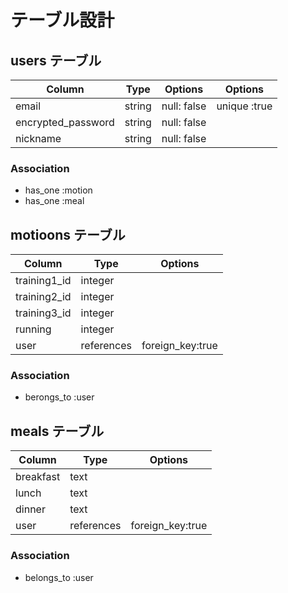 


# テーブル設計

## users テーブル

| Column               | Type     |  Options     |  Options      |
| -------------------  | -------- | ------------ | ------------- |
| email                | string   | null: false  | unique :true  |
| encrypted_password   | string   | null: false  |               |
| nickname             | string   | null: false  |               | 


### Association

- has_one :motion
- has_one :meal

##  motioons テーブル

| Column                    | Type               |  Options         |
| --------------------------| ------------------ | ---------------- |
| training1_id              | integer            |                  |
| training2_id              | integer            |                  |
| training3_id              | integer            |                  |
| running                   | integer            |                  |
| user                      | references         | foreign_key:true |

### Association

- berongs_to :user 



## meals テーブル

| Column           | Type               |  Options          |
| -----------------| ------------------ | ----------------- |
| breakfast        | text               |                   |
| lunch            | text               |                   |
| dinner           | text               |                   |
| user             | references         | foreign_key:true  |
### Association

- belongs_to :user

